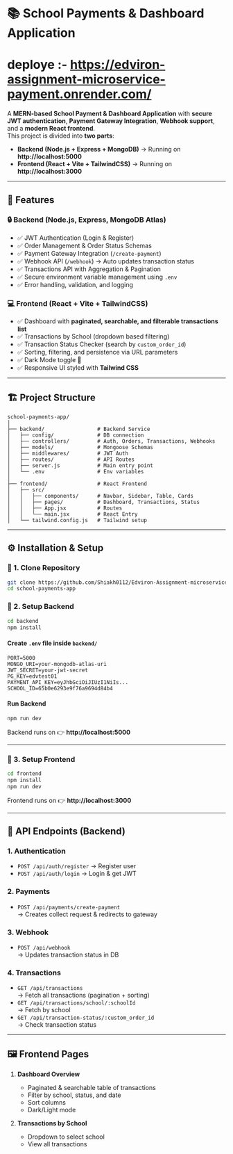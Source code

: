 # 📚 School Payments & Dashboard Application
# deploye :- https://edviron-assignment-microservice-payment.onrender.com/

A **MERN-based School Payment & Dashboard Application** with **secure JWT authentication**, **Payment Gateway Integration**, **Webhook support**, and a **modern React frontend**.  
This project is divided into **two parts**:  

- **Backend (Node.js + Express + MongoDB)** → Running on **http://localhost:5000**  
- **Frontend (React + Vite + TailwindCSS)** → Running on **http://localhost:3000**  

---

## 🚀 Features

### 🔒 Backend (Node.js, Express, MongoDB Atlas)
- ✅ JWT Authentication (Login & Register)  
- ✅ Order Management & Order Status Schemas  
- ✅ Payment Gateway Integration (`/create-payment`)  
- ✅ Webhook API (`/webhook`) → Auto updates transaction status  
- ✅ Transactions API with Aggregation & Pagination  
- ✅ Secure environment variable management using `.env`  
- ✅ Error handling, validation, and logging  

### 💻 Frontend (React + Vite + TailwindCSS)
- ✅ Dashboard with **paginated, searchable, and filterable transactions list**  
- ✅ Transactions by School (dropdown based filtering)  
- ✅ Transaction Status Checker (search by `custom_order_id`)  
- ✅ Sorting, filtering, and persistence via URL parameters  
- ✅ Dark Mode toggle 🌙  
- ✅ Responsive UI styled with **Tailwind CSS**  

---

## 🏗️ Project Structure

```
school-payments-app/
│
├── backend/                 # Backend Service
│   ├── config/              # DB connection
│   ├── controllers/         # Auth, Orders, Transactions, Webhooks
│   ├── models/              # Mongoose Schemas
│   ├── middlewares/         # JWT Auth
│   ├── routes/              # API Routes
│   ├── server.js            # Main entry point
│   └── .env                 # Env variables
│
├── frontend/                # React Frontend
│   ├── src/
│   │   ├── components/      # Navbar, Sidebar, Table, Cards
│   │   ├── pages/           # Dashboard, Transactions, Status
│   │   ├── App.jsx          # Routes
│   │   └── main.jsx         # React Entry
│   └── tailwind.config.js   # Tailwind setup
```

---

## ⚙️ Installation & Setup

### 🔹 1. Clone Repository
```bash
git clone https://github.com/Shiakh0112/Edviron-Assignment-microservice-for-a-School-Payment/tree/main
cd school-payments-app
```

### 🔹 2. Setup Backend
```bash
cd backend
npm install
```

#### Create `.env` file inside `backend/`
```env
PORT=5000
MONGO_URI=your-mongodb-atlas-uri
JWT_SECRET=your-jwt-secret
PG_KEY=edvtest01
PAYMENT_API_KEY=eyJhbGciOiJIUzI1NiIs...
SCHOOL_ID=65b0e6293e9f76a9694d84b4
```

#### Run Backend
```bash
npm run dev
```
Backend runs on 👉 **http://localhost:5000**

---

### 🔹 3. Setup Frontend
```bash
cd frontend
npm install
npm run dev
```
Frontend runs on 👉 **http://localhost:3000**

---

## 🔑 API Endpoints (Backend)

### 1. Authentication
- `POST /api/auth/register` → Register user  
- `POST /api/auth/login` → Login & get JWT  

### 2. Payments
- `POST /api/payments/create-payment`  
  → Creates collect request & redirects to gateway  

### 3. Webhook
- `POST /api/webhook`  
  → Updates transaction status in DB  

### 4. Transactions
- `GET /api/transactions`  
  → Fetch all transactions (pagination + sorting)  
- `GET /api/transactions/school/:schoolId`  
  → Fetch by school  
- `GET /api/transaction-status/:custom_order_id`  
  → Check transaction status  

---

## 🖼️ Frontend Pages

1. **Dashboard Overview**  
   - Paginated & searchable table of transactions  
   - Filter by school, status, and date  
   - Sort columns  
   - Dark/Light mode  

2. **Transactions by School**  
   - Dropdown to select school  
   - View all transactions  
